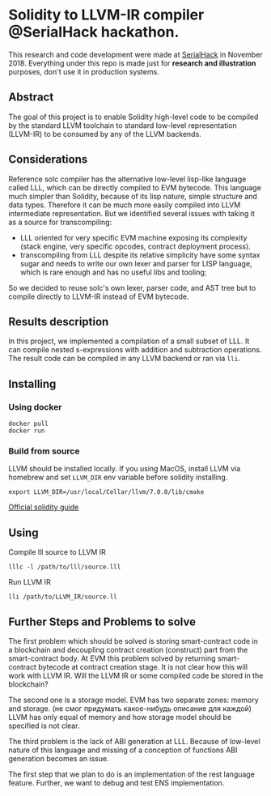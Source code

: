 # Solidity to LLVM-IR compiler @SerialHack hackathon.
This research and code development were made at [SerialHack](https://serialhacking.io) in November 2018. 
Everything under this repo is made just for **research and illustration** purposes, don't use it in production systems.

## Abstract
The goal of this project is to enable Solidity high-level code to be compiled by the standard LLVM toolchain to standard low-level representation (LLVM-IR) to be consumed by any of the LLVM backends.

## Considerations
Reference solc compiler has the alternative low-level lisp-like language called LLL, which can be directly compiled to EVM bytecode.
This language much simpler than Solidity, because of its lisp nature, simple structure and data types. Therefore it can be much more easily compiled into LLVM intermediate representation. But we identified several issues with taking it as a source for transcompiling:
* LLL oriented for very specific EVM machine exposing its complexity (stack engine, very specific opcodes, contract deployment process).
* transcompiling from LLL despite its relative simplicity have some syntax sugar and  needs to write our own lexer and parser for LISP language, which is rare enough and has no useful libs and tooling;

So we decided to reuse solc's own lexer, parser code, and AST tree but to compile directly to LLVM-IR instead of EVM bytecode.

## Results description
In this project, we implemented a compilation of a small subset of LLL. It can compile nested s-expressions with addition and subtraction operations. The result code can be compiled in any LLVM backend or ran via `lli`.
    
## Installing
### Using docker
```
docker pull 
docker run 
```
### Build from source
LLVM should be installed locally. 
If you using MacOS, install LLVM via homebrew and set `LLVM_DIR` env variable before solidity installing.
```
export LLVM_DIR=/usr/local/Cellar/llvm/7.0.0/lib/cmake
```

[Official solidity guide](https://solidity.readthedocs.io/en/latest/installing-solidity.html#building-from-source)

## Using
Compile lll source to LLVM IR
```
lllc -l /path/to/lll/source.lll
```
Run LLVM IR
```
lli /path/to/LLVM_IR/source.ll
```
## Further Steps and Problems to solve
The first problem which should be solved is storing smart-contract code in a blockchain and decoupling contract creation (construct) part from the smart-contract body. 
At EVM this problem solved by returning smart-contract bytecode at contract creation stage.
It is not clear how this will work with LLVM IR. Will the LLVM IR or some compiled code be stored in the blockchain?

The second one is a storage model. EVM has two separate zones: memory and storage. (не смог придумать какое-нибудь описание для каждой)
LLVM has only equal of memory and how storage model should be specified is not clear.

The third problem is the lack of ABI generation at LLL. Because of low-level nature of this language and missing of a conception of functions ABI generation becomes an issue.

The first step that we plan to do is an implementation of the rest language feature. Further, we want to debug and test ENS implementation.
